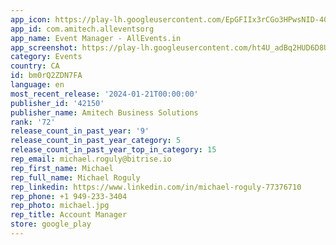 ```yaml
---
app_icon: https://play-lh.googleusercontent.com/EpGFIIx3rCGo3HPwsNID-40TXK8GPLQ_VOTKb5k5DYX7j9SduwLgRqnsFNV3jpmdNFo
app_id: com.amitech.alleventsorg
app_name: Event Manager - AllEvents.in
app_screenshot: https://play-lh.googleusercontent.com/ht4U_adBq2HUD6D8UiTH7ddgSScZvUs3OfSgD8ejlYbrZhoPhTgbznRu8QqpHwo1vg
category: Events
country: CA
id: bm0rQ2ZDN7FA
language: en
most_recent_release: '2024-01-21T00:00:00'
publisher_id: '42150'
publisher_name: Amitech Business Solutions
rank: '72'
release_count_in_past_year: '9'
release_count_in_past_year_category: 5
release_count_in_past_year_top_in_category: 15
rep_email: michael.roguly@bitrise.io
rep_first_name: Michael
rep_full_name: Michael Roguly
rep_linkedin: https://www.linkedin.com/in/michael-roguly-77376710
rep_phone: +1 949-233-3404
rep_photo: michael.jpg
rep_title: Account Manager
store: google_play
---
```

